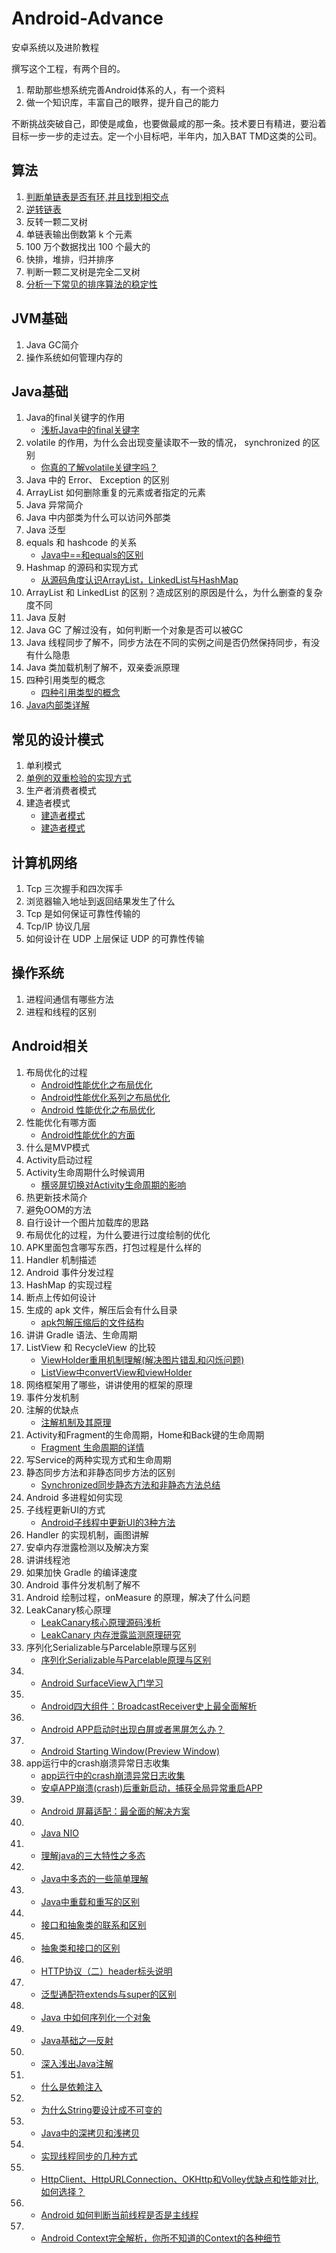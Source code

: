 # Android-Advance

安卓系统以及进阶教程

撰写这个工程，有两个目的。

1. 帮助那些想系统完善Android体系的人，有一个资料
2. 做一个知识库，丰富自己的眼界，提升自己的能力

不断挑战突破自己，即使是咸鱼，也要做最咸的那一条。技术要日有精进，要沿着目标一步一步的走过去。定一个小目标吧，半年内，加入BAT TMD这类的公司。



## 算法

1. [判断单链表是否有环,并且找到相交点](/algorithm/IsHaveCircle.java)
2. [逆转链表](/algorithm/ReverseNode.java)
3. 反转一颗二叉树
4. 单链表输出倒数第 k 个元素
5. 100 万个数据找出 100 个最大的
6. 快排，堆排，归并排序
7. 判断一颗二叉树是完全二叉树
8. [分析一下常见的排序算法的稳定性](https://www.cnblogs.com/tigerson/p/7156648.html)


## JVM基础

1. Java GC简介
2. 操作系统如何管理内存的

## Java基础

1. Java的final关键字的作用
    - [浅析Java中的final关键字](http://www.importnew.com/18586.html)
2. volatile 的作用，为什么会出现变量读取不一致的情况， synchronized 的区别
    - [你真的了解volatile关键字吗？](http://www.importnew.com/24082.html)
3. Java 中的 Error、 Exception 的区别
4. ArrayList 如何删除重复的元素或者指定的元素
5. Java 异常简介
6. Java 中内部类为什么可以访问外部类
7. Java 泛型
8. equals 和 hashcode 的关系
    - [ Java中==和equals的区别](http://blog.csdn.net/tiantiandjava/article/details/46988461)
9. Hashmap 的源码和实现方式
    - [从源码角度认识ArrayList，LinkedList与HashMap](https://www.jianshu.com/p/f174d49b391c)
10. ArrayList 和 LinkedList 的区别？造成区别的原因是什么，为什么删查的复杂度不同
11. Java 反射
12. Java GC 了解过没有，如何判断一个对象是否可以被GC
13. Java 线程同步了解不，同步方法在不同的实例之间是否仍然保持同步，有没有什么隐患
14. Java 类加载机制了解不，双亲委派原理
15. 四种引用类型的概念
    - [四种引用类型的概念](https://www.cnblogs.com/theo/p/6443493.html)
16. [Java内部类详解](https://www.cnblogs.com/dolphin0520/p/3811445.html)


## 常见的设计模式

1. 单利模式
2. [单例的双重检验的实现方式](/algorithm/Singleton.java)
3. 生产者消费者模式
4. 建造者模式
    - [建造者模式](http://blog.csdn.net/carson_ho/article/details/54910597)
    - [建造者模式](http://www.runoob.com/design-pattern/builder-pattern.html)

## 计算机网络

1. Tcp 三次握手和四次挥手
2. 浏览器输入地址到返回结果发生了什么
3. Tcp 是如何保证可靠性传输的
4. Tcp/IP 协议几层
5. 如何设计在 UDP 上层保证 UDP 的可靠性传输


## 操作系统

1. 进程间通信有哪些方法
2. 进程和线程的区别


## Android相关

1. 布局优化的过程
    - [Android性能优化之布局优化](https://www.cnblogs.com/hoolay/p/6248514.html)
    - [Android性能优化系列之布局优化](http://blog.csdn.net/u012124438/article/details/54564659)
    - [ Android 性能优化之布局优化](http://blog.csdn.net/u014608640/article/details/52511329)
2. 性能优化有哪方面
    - [Android性能优化的方面](https://www.jianshu.com/p/4d6c38e1f5b8)
3. 什么是MVP模式
4. Activity启动过程
5. Activity生命周期什么时候调用
    - [横竖屏切换对Activity生命周期的影响](http://blog.csdn.net/hzw19920329/article/details/51345971)
6. 热更新技术简介
7. 避免OOM的方法
8. 自行设计一个图片加载库的思路
9. 布局优化的过程，为什么要进行过度绘制的优化
10. APK里面包含哪写东西，打包过程是什么样的
11. Handler 机制描述
12. Android 事件分发过程
13. HashMap 的实现过程
14. 断点上传如何设计
15. 生成的 apk 文件，解压后会有什么目录
    - [apk包解压缩后的文件结构](http://blog.csdn.net/qu213/article/details/9629883)
16. 讲讲 Gradle 语法、生命周期
17. ListView 和 RecycleView 的比较
    - [ViewHolder重用机制理解(解决图片错乱和闪烁问题)](http://blog.csdn.net/xyq046463/article/details/51800095?locationNum=3)
    - [ListView中convertView和viewHolder](https://www.cnblogs.com/yuhanghzsd/p/5595532.html)
18. 网络框架用了哪些，讲讲使用的框架的原理
19. 事件分发机制
20. 注解的优缺点
    - [ 注解机制及其原理](http://blog.csdn.net/wangyangzhizhou/article/details/51698638)
21. Activity和Fragment的生命周期，Home和Back键的生命周期
    - [Fragment 生命周期的详情](https://www.cnblogs.com/fajieyefu/p/6092465.html)
22. 写Service的两种实现方式和生命周期
23. 静态同步方法和非静态同步方法的区别
    - [Synchronized同步静态方法和非静态方法总结](http://blog.csdn.net/u010842515/article/details/65443084)
24. Android 多进程如何实现
25. 子线程更新UI的方式
    - [Android子线程中更新UI的3种方法](http://gqdy365.iteye.com/blog/2112471)
26. Handler 的实现机制，画图讲解
27. 安卓内存泄露检测以及解决方案
28. 讲讲线程池
29. 如果加快 Gradle 的编译速度
30. Android 事件分发机制了解不
31. Android 绘制过程，onMeasure 的原理，解决了什么问题
32. LeakCanary核心原理
    - [LeakCanary核心原理源码浅析](http://blog.csdn.net/cloud_huan/article/details/53081120)
    - [LeakCanary 内存泄露监测原理研究](https://www.jianshu.com/p/5ee6b471970e)
33. 序列化Serializable与Parcelable原理与区别
    - [序列化Serializable与Parcelable原理与区别](https://www.jianshu.com/p/2939e11b5ecb)
34. - [Android SurfaceView入门学习](https://www.jianshu.com/p/15060fc9ef18)
35. - [Android四大组件：BroadcastReceiver史上最全面解析](https://www.jianshu.com/p/ca3d87a4cdf3)
36. - [Android APP启动时出现白屏或者黑屏怎么办？](https://www.jianshu.com/p/09b876b865ac)
37. - [Android Starting Window(Preview Window)](http://www.cnblogs.com/angeldevil/p/3801209.html)
38. app运行中的crash崩溃异常日志收集
    - [app运行中的crash崩溃异常日志收集](http://blog.csdn.net/qq_17387361/article/details/52688998)
    - [ 安卓APP崩溃(crash)后重新启动，捕获全局异常重启APP](http://blog.csdn.net/jiaweihaoku/article/details/78053403)
39. - [Android 屏幕适配：最全面的解决方案](https://www.jianshu.com/p/ec5a1a30694b)
40. - [Java NIO](http://blog.csdn.net/u011277123/article/details/71158564)
41. - [理解java的三大特性之多态](https://www.cnblogs.com/chenssy/p/3372798.html)
42. - [Java中多态的一些简单理解](https://www.cnblogs.com/wl0000-03/p/5964881.html)
43. - [Java中重载和重写的区别](http://blog.csdn.net/zhu_apollo/article/details/1852542)
44. - [接口和抽象类的联系和区别](http://blog.csdn.net/chengqiuming/article/details/70139323)
45. - [抽象类和接口的区别](http://blog.csdn.net/Hhc0917/article/details/54755001)
46. - [HTTP协议（二）header标头说明](https://www.cnblogs.com/lxg0/p/http.html)
47. - [泛型通配符extends与super的区别](https://www.cnblogs.com/yepei/p/6591289.html)
48. - [Java 中如何序列化一个对象](https://www.cnblogs.com/ScarecrowAnBird/p/7800785.html)
49. - [Java基础之—反射](http://blog.csdn.net/sinat_38259539/article/details/71799078)
50. - [深入浅出Java注解](https://zhuanlan.zhihu.com/p/21410338?refer=zmywly8866)
51. - [什么是依赖注入](http://blog.csdn.net/taijianyu/article/details/2338311/)
52. - [为什么String要设计成不可变的](http://blog.csdn.net/renfufei/article/details/16808775)
53. - [Java中的深拷贝和浅拷贝](http://blog.csdn.net/chjttony/article/details/7477346)
54. - [实现线程同步的几种方式](http://blog.csdn.net/small_lee/article/details/51453019)
55. - [HttpClient、HttpURLConnection、OKHttp和Volley优缺点和性能对比,如何选择？](http://blog.csdn.net/langtop/article/details/77972855)
56. - [Android 如何判断当前线程是否是主线程](http://blog.csdn.net/clevergump/article/details/50995612)
57. - [ Android Context完全解析，你所不知道的Context的各种细节](http://blog.csdn.net/guolin_blog/article/details/47028975)
